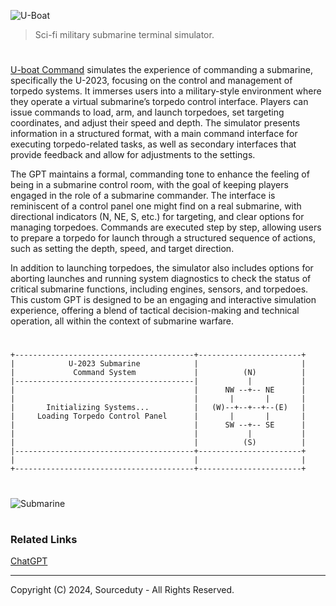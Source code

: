 ![U-Boat](https://github.com/user-attachments/assets/582128b9-72ca-4d0f-97bd-e77b0835595b)

> Sci-fi military submarine terminal simulator.

#

[U-boat Command](https://chatgpt.com/g/g-1U8paCAn4-u-boat-command) simulates the experience of commanding a submarine, specifically the U-2023, focusing on the control and management of torpedo systems. It immerses users into a military-style environment where they operate a virtual submarine’s torpedo control interface. Players can issue commands to load, arm, and launch torpedoes, set targeting coordinates, and adjust their speed and depth. The simulator presents information in a structured format, with a main command interface for executing torpedo-related tasks, as well as secondary interfaces that provide feedback and allow for adjustments to the settings.

The GPT maintains a formal, commanding tone to enhance the feeling of being in a submarine control room, with the goal of keeping players engaged in the role of a submarine commander. The interface is reminiscent of a control panel one might find on a real submarine, with directional indicators (N, NE, S, etc.) for targeting, and clear options for managing torpedoes. Commands are executed step by step, allowing users to prepare a torpedo for launch through a structured sequence of actions, such as setting the depth, speed, and target direction.

In addition to launching torpedoes, the simulator also includes options for aborting launches and running system diagnostics to check the status of critical submarine functions, including engines, sensors, and torpedoes. This custom GPT is designed to be an engaging and interactive simulation experience, offering a blend of tactical decision-making and technical operation, all within the context of submarine warfare.

#

```
+----------------------------------------+-----------------------+
|            U-2023 Submarine            |                       |
|             Command System             |          (N)          |
|----------------------------------------|           |           |
|                                        |      NW --+-- NE      |
|                                        |       |       |       |
|       Initializing Systems...          |   (W)--+--+--+--(E)   |
|     Loading Torpedo Control Panel      |       |       |       |
|                                        |      SW --+-- SE      |
|                                        |           |           |
|                                        |          (S)          |
|----------------------------------------+-----------------------+
|                                        |                       |
+----------------------------------------+-----------------------+
```

#

![Submarine](https://github.com/user-attachments/assets/be6da77f-fe51-4307-ada5-cbdb153da9d6)

#
### Related Links

[ChatGPT](https://github.com/sourceduty/ChatGPT)

***
Copyright (C) 2024, Sourceduty - All Rights Reserved.
